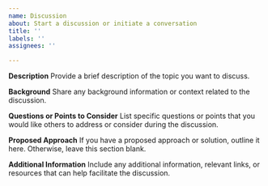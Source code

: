 ```yaml
---
name: Discussion
about: Start a discussion or initiate a conversation
title: ''
labels: ''
assignees: ''

---
```


**Description**
Provide a brief description of the topic you want to discuss.

**Background**
Share any background information or context related to the discussion.

**Questions or Points to Consider**
List specific questions or points that you would like others to address or consider during the discussion.

**Proposed Approach**
If you have a proposed approach or solution, outline it here. Otherwise, leave this section blank.

**Additional Information**
Include any additional information, relevant links, or resources that can help facilitate the discussion.
